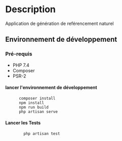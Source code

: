 # Description

Application de génération de reférencement naturel

## Environnement de développement

### Pré-requis
 
 * PHP 7.4
 * Composer
 * PSR-2
 
#### lancer l'environnement de développement
      
          composer install
          npm install
          npm run build
          php artisan serve

#### Lancer les Tests

```bash  
        php artisan test
  ```
